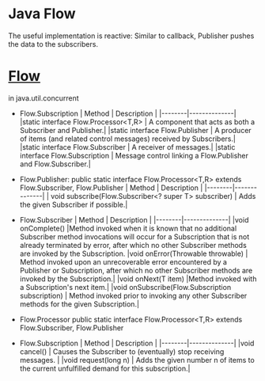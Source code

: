 # Java Flow
The useful implementation is reactive: Similar to callback, Publisher pushes the data to the subscribers.

# [Flow](https://docs.oracle.com/javase/9/docs/api/java/util/concurrent/Flow.html) 
in java.util.concurrent
- Flow.Subscription
| Method |	Description |
|--------|--------------|
|static interface Flow.Processor<T,R> | A component that acts as both a Subscriber and Publisher.|
|static interface  	Flow.Publisher<T> | A producer of items (and related control messages) received by Subscribers.|
|static interface  	Flow.Subscriber<T> | A receiver of messages.|
|static interface  	Flow.Subscription  | Message control linking a Flow.Publisher and Flow.Subscriber.|

- Flow.Publisher:  public static interface Flow.Processor<T,R> extends Flow.Subscriber<T>, Flow.Publisher<R>
| Method |	Description |
|--------|--------------|
| void subscribe(Flow.Subscriber<? super T> subscriber) | Adds the given Subscriber if possible.|
  
- Flow.Subscriber
| Method |	Description |
|--------|--------------|
|void onComplete() |Method invoked when it is known that no additional Subscriber method invocations will occur for a Subscription that is not already terminated by error, after which no other Subscriber methods are invoked by the Subscription.
|void onError(Throwable throwable) | Method invoked upon an unrecoverable error encountered by a Publisher or Subscription, after which no other Subscriber methods are invoked by the Subscription.|
|void onNext(T item) 	|Method invoked with a Subscription's next item.|
|void onSubscribe(Flow.Subscription subscription) 	| Method invoked prior to invoking any other Subscriber methods for the given Subscription.|
  
- Flow.Processor
public static interface Flow.Processor<T,R> extends Flow.Subscriber<T>, Flow.Publisher<R>
  
- Flow.Subscription
| Method |	Description |
|--------|--------------|
|void cancel() |	Causes the Subscriber to (eventually) stop receiving messages. |
|void request(long n) |	Adds the given number n of items to the current unfulfilled demand for this subscription.|
